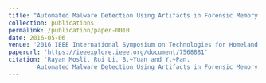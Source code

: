```yaml
---
title: "Automated Malware Detection Using Artifacts in Forensic Memory Images"
collection: publications
permalink: /publication/paper-0010
date: 2016-05-06
venue: '2016 IEEE International Symposium on Technologies for Homeland Security (HST 2016)'
paperurl: 'https://ieeexplore.ieee.org/document/7568881'
citation: 'Rayan Mosli, Rui Li, B.~Yuan and Y.~Pan.
        Automated Malware Detection Using Artifacts in Forensic Memory Images.In: Proceedings of 2016 IEEE International Symposium on Technologies for Homeland Security (HST 2016), 1-6, May 2016'
---
```

